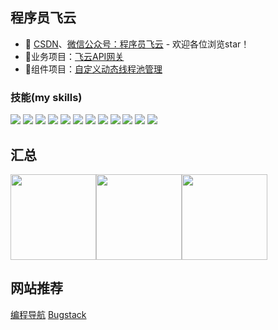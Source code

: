 ## 程序员飞云

- :pencil: [CSDN](https://blog.csdn.net/weixin_51527120)、[微信公众号：程序员飞云](https://mp.weixin.qq.com/s/NrhNlsZjELu0KEoZl7XSRA?poc_token=HDzagmij9PrbaQqRayxxNtfaq_WdyknkUBfJZ1de) - 欢迎各位浏览star！
- 🏡业务项目：<a href="https://github.com/flycodeu/fly-newApi-backend" target="_blank">飞云API网关</a> 
- 🚀组件项目：<a href="https://github.com/flycodeu/fly-dynamic-thread-pool" target="_blank">自定义动态线程池管理</a>


### 技能(my skills)   
![](https://img.shields.io/badge/-Java-4C7491?style=flat-square&logo=Java&logoColor=fff)
![](https://img.shields.io/badge/-Spring-5FB832?style=flat-square&logo=SpringBoot&logoColor=fff)
![](https://img.shields.io/badge/-Docker-2496ED?style=flat-square&logo=Docker&logoColor=fff)
![](https://img.shields.io/badge/-Python-3e74a2?style=flat-square&logo=Python&logoColor=fff)
![](https://img.shields.io/badge/-MySQL-4479A1?style=flat-square&logo=MySQL&logoColor=fff)
![](https://img.shields.io/badge/-MySQL-4479A1?style=flat-square&logo=Oracle&logoColor=fff)
![](https://img.shields.io/badge/-Linux-000000?style=flat-square&logo=Linux&logoColor=fff)
![](https://img.shields.io/badge/-Redis-DC382D?style=flat-square&logo=Redis&logoColor=fff)
![](https://img.shields.io/badge/-Git-E84E31?style=flat-square&logo=Git&logoColor=fff)
![](https://img.shields.io/badge/-Node.js-339933?style=flat-square&logo=Node.js&logoColor=fff)
![](https://img.shields.io/badge/-Vue-4fc08d?style=flat-square&logo=Vue.js&logoColor=fff)
![](https://img.shields.io/badge/-React-2d98ce?style=flat-square&logo=React&logoColor=fff)


## 汇总

<img align="" height="137px" src="https://github-readme-stats.vercel.app/api?username=flycodeu&hide_title=true&hide_border=true&show_icons=true&include_all_commits=true&line_height=21&bg_color=0,EC6C6C,FFD479,FFFC79,73FA79&theme=graywhite&locale=cn" /><img align="" height="137px" src="https://github-readme-stats.vercel.app/api/top-langs/?username=flycodeu&hide_title=true&hide_border=true&layout=compact&bg_color=0,73FA79,73FDFF,D783FF&theme=graywhite&locale=cn" /><img align="" height="137px" src="https://github-readme-streak-stats.herokuapp.com/?user=flycodeu" />

## 网站推荐
[编程导航](https://www.codefather.cn/)
[Bugstack](https://bugstack.cn/)
